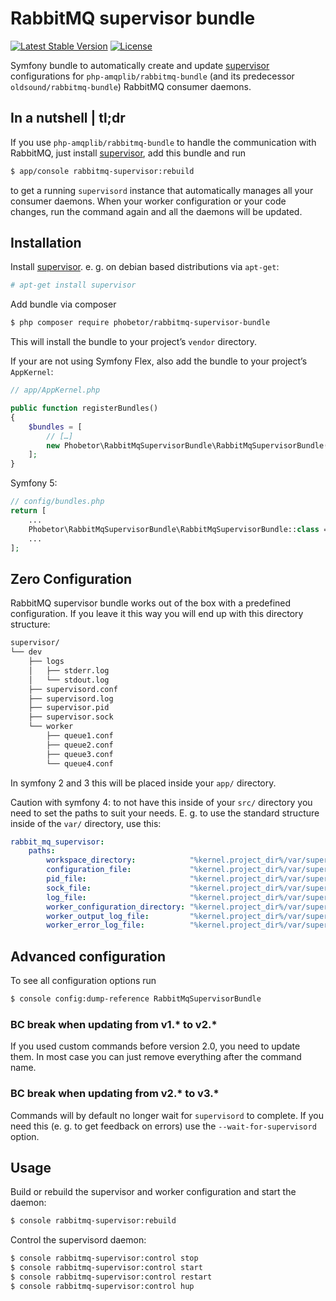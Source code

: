 RabbitMQ supervisor bundle
==========================

[![Latest Stable Version](https://poser.pugx.org/phobetor/rabbitmq-supervisor-bundle/v/stable.png)](https://packagist.org/packages/phobetor/rabbitmq-supervisor-bundle) [![License](https://poser.pugx.org/phobetor/rabbitmq-supervisor-bundle/license.png)](https://packagist.org/packages/phobetor/rabbitmq-supervisor-bundle)

Symfony bundle to automatically create and update [supervisor](http://supervisord.org/) configurations for `php-amqplib/rabbitmq-bundle` (and its predecessor `oldsound/rabbitmq-bundle`) RabbitMQ consumer daemons.

## In a nutshell | tl;dr

If you use `php-amqplib/rabbitmq-bundle` to handle the communication with RabbitMQ, just install [supervisor](http://supervisord.org/), add this bundle and run
```sh
$ app/console rabbitmq-supervisor:rebuild
```
to get a running `supervisord` instance that automatically manages all your consumer daemons.
When your worker configuration or your code changes, run the command again and all the daemons will be updated.

## Installation

Install [supervisor](http://supervisord.org/). e. g. on debian based distributions via `apt-get`:
```sh
# apt-get install supervisor
```

Add bundle via composer
```sh
$ php composer require phobetor/rabbitmq-supervisor-bundle
```
This will install the bundle to your project’s `vendor` directory.

If your are not using Symfony Flex, also add the bundle to your project’s `AppKernel`:
```php
// app/AppKernel.php

public function registerBundles()
{
    $bundles = [
        // […]
        new Phobetor\RabbitMqSupervisorBundle\RabbitMqSupervisorBundle(),
    ];
}
```

Symfony 5:

```php
// config/bundles.php
return [
    ...
    Phobetor\RabbitMqSupervisorBundle\RabbitMqSupervisorBundle::class => ["all" => true],
    ...
];

```

## Zero Configuration

RabbitMQ supervisor bundle works out of the box with a predefined configuration. If you leave it this way you will end
up with this directory structure:
```sh
supervisor/
└── dev
    ├── logs
    │   ├── stderr.log
    │   └── stdout.log
    ├── supervisord.conf
    ├── supervisord.log
    ├── supervisor.pid
    ├── supervisor.sock
    └── worker
        ├── queue1.conf
        ├── queue2.conf
        ├── queue3.conf
        └── queue4.conf
```
In symfony 2 and 3 this will be placed inside your `app/` directory.

Caution with symfony 4: to not have this inside of your `src/` directory you need to set the paths to suit your needs.
E. g. to use the standard structure inside of the `var/` directory, use this:
```yml
rabbit_mq_supervisor:
    paths:
        workspace_directory:            "%kernel.project_dir%/var/supervisor/%kernel.environment%/"
        configuration_file:             "%kernel.project_dir%/var/supervisor/%kernel.environment%/supervisord.conf"
        pid_file:                       "%kernel.project_dir%/var/supervisor/%kernel.environment%/supervisor.pid"
        sock_file:                      "%kernel.project_dir%/var/supervisor/%kernel.environment%/supervisor.sock"
        log_file:                       "%kernel.project_dir%/var/supervisor/%kernel.environment%/supervisord.log"
        worker_configuration_directory: "%kernel.project_dir%/var/supervisor/%kernel.environment%/worker/"
        worker_output_log_file:         "%kernel.project_dir%/var/supervisor/%kernel.environment%/logs/stdout.log"
        worker_error_log_file:          "%kernel.project_dir%/var/supervisor/%kernel.environment%/logs/stderr.log"
```

## Advanced configuration

To see all configuration options run
```sh
$ console config:dump-reference RabbitMqSupervisorBundle
```

### BC break when updating from v1.* to v2.*
If you used custom commands before version 2.0, you need to update them. In most case you can just remove everything
after the command name.

### BC break when updating from v2.* to v3.*
Commands will by default no longer wait for `supervisord` to complete. If you need this (e. g. to get feedback on
errors) use the `--wait-for-supervisord` option.

## Usage

Build or rebuild the supervisor and worker configuration and start the daemon:
```sh
$ console rabbitmq-supervisor:rebuild
```

Control the supervisord daemon:
```sh
$ console rabbitmq-supervisor:control stop
$ console rabbitmq-supervisor:control start
$ console rabbitmq-supervisor:control restart
$ console rabbitmq-supervisor:control hup
```
